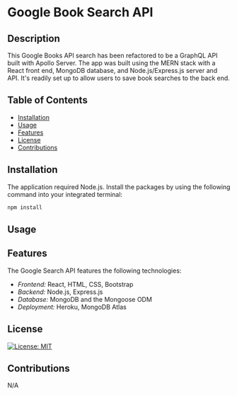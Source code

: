 # Google Book Search API


## Description
This Google Books API search has been refactored to be a GraphQL API built with Apollo Server. The app was built using the MERN stack with a React front end, MongoDB database, and Node.js/Express.js server and API. It's readily set up to allow users to save book searches to the back end.


## Table of Contents 

  - [Installation](#installation)
  - [Usage](#usage)
  - [Features](#features)
  - [License](#license)
  - [Contributions](#contributions)



## Installation

The application required Node.js. Install the packages by using the following command into your integrated terminal:

```bash
npm install
```

## Usage



## Features
The Google Search API features the following technologies:
- *Frontend:* React, HTML, CSS, Bootstrap
- *Backend:* Node.js, Express.js
- *Database:* MongoDB and the Mongoose ODM
- *Deployment:* Heroku, MongoDB Atlas


## License
[![License: MIT](https://img.shields.io/badge/License-MIT-yellow.svg)](https://opensource.org/licenses/MIT)


## Contributions
N/A


